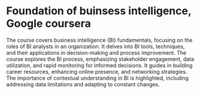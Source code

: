 # Foundation of buinsess intelligence, Google coursera
The course covers business intelligence (BI) fundamentals, focusing on the roles of BI analysts in an organization. It delves into BI tools, techniques, and their applications in decision-making and process improvement. The course explores the BI process, emphasizing stakeholder engagement, data utilization, and rapid monitoring for informed decisions. 
It guides in building career resources, enhancing online presence, and networking strategies. The importance of contextual understanding in BI is highlighted, including addressing data limitations and adapting to constant changes. 
